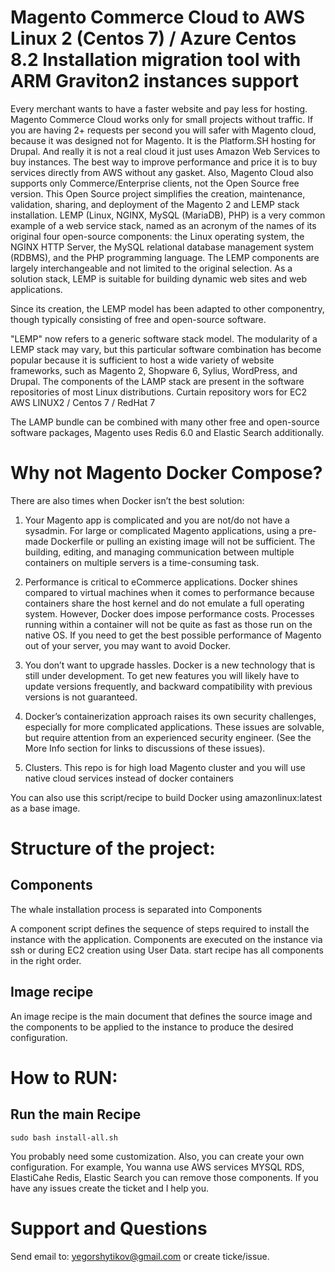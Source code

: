 # Magento Commerce Cloud to AWS Linux 2 (Centos 7) / Azure Centos 8.2 Installation migration tool with ARM Graviton2 instances support  
Every merchant wants to have a faster website and pay less for hosting. Magento Commerce Cloud works only for small projects without traffic. If you are having 2+ requests per second you will safer with Magento cloud, because it was designed not for Magento. It is the Platform.SH hosting for Drupal. And really it is not a real cloud it just uses Amazon Web Services to buy instances. The best way to improve performance and price it is to buy services directly from AWS without any gasket. Also, Magento Cloud also supports only Commerce/Enterprise clients, not the Open Source free version. 
This Open Source project simplifies the creation, maintenance, validation, sharing, and deployment of the Magento 2 and LEMP stack installation.
LEMP (Linux, NGINX, MySQL (MariaDB), PHP) is a very common example of a web service stack, named as an acronym of the names of its original four open-source components: the Linux operating system, the NGINX HTTP Server, the MySQL relational database management system (RDBMS), and the PHP programming language. The LEMP components are largely interchangeable and not limited to the original selection. As a solution stack, LEMP is suitable for building dynamic web sites and web applications.

Since its creation, the LEMP model has been adapted to other componentry, though typically consisting of free and open-source software. 

 "LEMP" now refers to a generic software stack model. The modularity of a LEMP stack may vary, but this particular software combination has become popular because it is sufficient to host a wide variety of website frameworks, such as Magento 2, Shopware 6, Sylius,  WordPress, and Drupal. The components of the LAMP stack are present in the software repositories of most Linux distributions.
Curtain repository wors for EC2 AWS LINUX2 / Centos 7 / RedHat 7

The LAMP bundle can be combined with many other free and open-source software packages, Magento uses Redis 6.0 and Elastic Search additionally.

# Why not Magento Docker Compose?

There are also times when Docker isn’t the best solution:

1. Your Magento app is complicated and you are not/do not have a sysadmin. For large or complicated Magento applications, using a pre-made Dockerfile or pulling an existing image will not be sufficient. The building, editing, and managing communication between multiple containers on multiple servers is a time-consuming task.

2. Performance is critical to eCommerce applications. Docker shines compared to virtual machines when it comes to performance because containers share the host kernel and do not emulate a full operating system. However, Docker does impose performance costs. Processes running within a container will not be quite as fast as those run on the native OS. If you need to get the best possible performance of Magento out of your server, you may want to avoid Docker.

3. You don’t want to upgrade hassles. Docker is a new technology that is still under development. To get new features you will likely have to update versions frequently, and backward compatibility with previous versions is not guaranteed.

4. Docker’s containerization approach raises its own security challenges, especially for more complicated applications. These issues are solvable, but require attention from an experienced security engineer. (See the More Info section for links to discussions of these issues).

5. Clusters. This repo is for high load Magento cluster and you will use native cloud services instead of docker containers 

You can also use this script/recipe to build Docker using amazonlinux:latest as a base image.


# Structure of the project:

## Components

The whale installation process is separated into Components

A component script defines the sequence of steps required to install the instance with the application. Components are executed on the instance via ssh or during EC2 creation using User Data. 
start recipe has all components in the right order.

## Image recipe

An image recipe is the main document that defines the source image and the components to be applied to the instance to produce the desired configuration.

# How to RUN: 

## Run the main Recipe
```
sudo bash install-all.sh
```
You probably need some customization. Also, you can create your own configuration. For example, You wanna use AWS services MYSQL RDS, ElastiCahe Redis, Elastic Search you can remove those components. If you have any issues create the ticket and I help you. 

# Support and Questions 

Send email to: yegorshytikov@gmail.com or create ticke/issue. 


